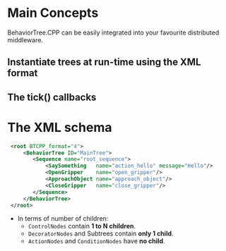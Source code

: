 # Main Concepts

BehaviorTree.CPP  can be easily integrated into your favourite distributed middleware.

## Instantiate trees at run-time using the XML format

## The tick() callbacks







# The XML schema

```xml
 <root BTCPP_format="4">
     <BehaviorTree ID="MainTree">
        <Sequence name="root_sequence">
            <SaySomething   name="action_hello" message="Hello"/>
            <OpenGripper    name="open_gripper"/>
            <ApproachObject name="approach_object"/>
            <CloseGripper   name="close_gripper"/>
        </Sequence>
     </BehaviorTree>
 </root>
```

- In terms of number of children:
  - `ControlNodes` contain **1 to N children**.
  - `DecoratorNodes` and Subtrees contain **only 1 child**.
  - `ActionNodes` and `ConditionNodes` have **no child**.

